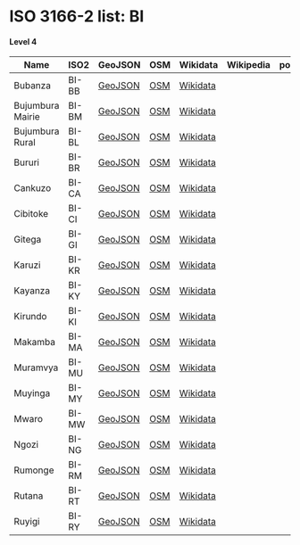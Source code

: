 # ISO 3166-2 list: BI


#### Level 4
Name | ISO2 | GeoJSON | OSM | Wikidata | Wikipedia | population 
--- | --- | --- | --- | --- | --- | --: 
Bubanza | BI-BB | [GeoJSON](../../export/geojson/q7/iso2/BI/BI-BB.geojson) | [OSM](https://www.openstreetmap.org/relation/1700314) | [Wikidata](https://www.wikidata.org/wiki/Q460538) |  | 
Bujumbura Mairie | BI-BM | [GeoJSON](../../export/geojson/q7/iso2/BI/BI-BM.geojson) | [OSM](https://www.openstreetmap.org/relation/1694988) | [Wikidata](https://www.wikidata.org/wiki/Q1816580) |  | 
Bujumbura Rural | BI-BL | [GeoJSON](../../export/geojson/q7/iso2/BI/BI-BL.geojson) | [OSM](https://www.openstreetmap.org/relation/1695013) | [Wikidata](https://www.wikidata.org/wiki/Q645043) |  | 
Bururi | BI-BR | [GeoJSON](../../export/geojson/q7/iso2/BI/BI-BR.geojson) | [OSM](https://www.openstreetmap.org/relation/1695014) | [Wikidata](https://www.wikidata.org/wiki/Q431385) |  | 
Cankuzo | BI-CA | [GeoJSON](../../export/geojson/q7/iso2/BI/BI-CA.geojson) | [OSM](https://www.openstreetmap.org/relation/1695104) | [Wikidata](https://www.wikidata.org/wiki/Q645033) |  | 
Cibitoke | BI-CI | [GeoJSON](../../export/geojson/q7/iso2/BI/BI-CI.geojson) | [OSM](https://www.openstreetmap.org/relation/1700315) | [Wikidata](https://www.wikidata.org/wiki/Q505596) |  | 
Gitega | BI-GI | [GeoJSON](../../export/geojson/q7/iso2/BI/BI-GI.geojson) | [OSM](https://www.openstreetmap.org/relation/1700324) | [Wikidata](https://www.wikidata.org/wiki/Q720843) |  | 
Karuzi | BI-KR | [GeoJSON](../../export/geojson/q7/iso2/BI/BI-KR.geojson) | [OSM](https://www.openstreetmap.org/relation/1700328) | [Wikidata](https://www.wikidata.org/wiki/Q735463) |  | 
Kayanza | BI-KY | [GeoJSON](../../export/geojson/q7/iso2/BI/BI-KY.geojson) | [OSM](https://www.openstreetmap.org/relation/1700316) | [Wikidata](https://www.wikidata.org/wiki/Q720848) |  | 
Kirundo | BI-KI | [GeoJSON](../../export/geojson/q7/iso2/BI/BI-KI.geojson) | [OSM](https://www.openstreetmap.org/relation/1700329) | [Wikidata](https://www.wikidata.org/wiki/Q600840) |  | 
Makamba | BI-MA | [GeoJSON](../../export/geojson/q7/iso2/BI/BI-MA.geojson) | [OSM](https://www.openstreetmap.org/relation/1695019) | [Wikidata](https://www.wikidata.org/wiki/Q823740) |  | 
Muramvya | BI-MU | [GeoJSON](../../export/geojson/q7/iso2/BI/BI-MU.geojson) | [OSM](https://www.openstreetmap.org/relation/1700317) | [Wikidata](https://www.wikidata.org/wiki/Q671086) |  | 
Muyinga | BI-MY | [GeoJSON](../../export/geojson/q7/iso2/BI/BI-MY.geojson) | [OSM](https://www.openstreetmap.org/relation/1700330) | [Wikidata](https://www.wikidata.org/wiki/Q822571) |  | 
Mwaro | BI-MW | [GeoJSON](../../export/geojson/q7/iso2/BI/BI-MW.geojson) | [OSM](https://www.openstreetmap.org/relation/1700318) | [Wikidata](https://www.wikidata.org/wiki/Q847718) |  | 
Ngozi | BI-NG | [GeoJSON](../../export/geojson/q7/iso2/BI/BI-NG.geojson) | [OSM](https://www.openstreetmap.org/relation/1700331) | [Wikidata](https://www.wikidata.org/wiki/Q720852) |  | 
Rumonge | BI-RM | [GeoJSON](../../export/geojson/q7/iso2/BI/BI-RM.geojson) | [OSM](https://www.openstreetmap.org/relation/7318716) | [Wikidata](https://www.wikidata.org/wiki/Q20669646) |  | 
Rutana | BI-RT | [GeoJSON](../../export/geojson/q7/iso2/BI/BI-RT.geojson) | [OSM](https://www.openstreetmap.org/relation/1695020) | [Wikidata](https://www.wikidata.org/wiki/Q822566) |  | 
Ruyigi | BI-RY | [GeoJSON](../../export/geojson/q7/iso2/BI/BI-RY.geojson) | [OSM](https://www.openstreetmap.org/relation/1695105) | [Wikidata](https://www.wikidata.org/wiki/Q822578) |  | 
